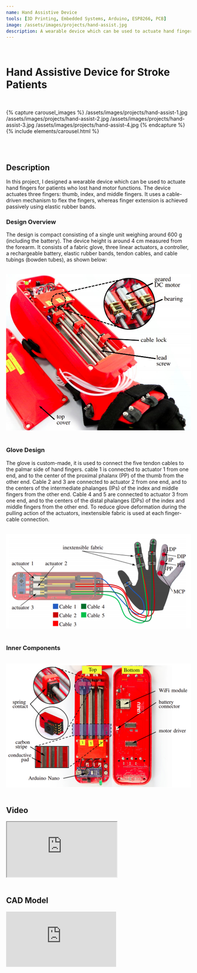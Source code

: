 ```yaml
---
name: Hand Assistive Device
tools: [3D Printing, Embedded Systems, Arduino, ESP8266, PCB]
image: /assets/images/projects/hand-assist.jpg
description: A wearable device which can be used to actuate hand fingers for patients  who lost hand motor functions
---
```


<br>

# **Hand Assistive Device for Stroke Patients**

<br>

{% capture carousel_images %}
/assets/images/projects/hand-assist-1.jpg
/assets/images/projects/hand-assist-2.jpg
/assets/images/projects/hand-assist-3.jpg
/assets/images/projects/hand-assist-4.jpg
{% endcapture %}
{% include elements/carousel.html %}

<br>
<br>

## Description

In this project, I designed a wearable device which can be used to actuate hand fingers for patients  who lost hand motor functions. The device actuates three fingers: thumb, index, and middle fingers. It uses a cable-driven mechanism to flex the fingers, whereas finger extension is achieved passively using elastic rubber bands.

### Design Overview

The design is compact consisting of a single unit weighing around 600 g (including the battery). The device height is around 4 cm measured from the forearm. It consists of a fabric glove, three linear actuators, a controller, a rechargeable battery, elastic rubber bands, tendon cables, and cable tubings (bowden tubes), as shown below:

<br>
<div class="container">
  <div class="row">
    <div class="col-sm-6">
     <img src="/assets/images/projects/hand-assist-5.jpg" class="img-fluid rounded">
    </div>
  </div>
</div>
<br>

### Glove Design

The glove is custom-made, it is used to connect the five tendon
cables to the palmar side of hand fingers. cable 1 is connected to actuator
1 from one end, and to the center of the proximal phalanx
(PP) of the thumb from the other end. Cable 2 and 3 are
connected to actuator 2 from one end, and to the centers
of the intermediate phalanges (IPs) of the index and middle
fingers from the other end. Cable 4 and 5 are connected to
actuator 3 from one end, and to the centers of the distal
phalanges (DPs) of the index and middle fingers from the
other end. To reduce glove deformation during the pulling
action of the actuators, inextensible fabric is used at each
finger-cable connection.

<br>
<div class="container">
  <div class="row">
    <div class="col-sm-7">
      <img src="/assets/images/projects/hand-assist-6.png" class="img-fluid rounded">
    </div>
  </div>
</div>
<br>


### Inner Components

<br>
<div class="container">
  <div class="row">
    <div class="col-sm-7">
      <img src="/assets/images/projects/hand-assist-7.png" class="img-fluid rounded">
    </div>
  </div>
</div>
<br>

## Video

<div class="embed-responsive embed-responsive-16by9">
  <iframe class="embed-responsive-item" src="https://www.youtube.com/embed/P6YCmyWKjm4" allowfullscreen></iframe>
</div>
<br>

## CAD Model

<div class="embed-responsive embed-responsive-16by9">
<iframe src="https://myhub.autodesk360.com/ue28a719c/shares/public/SHabee1QT1a327cf2b7a670112eb3c7b5443?mode=embed" allowfullscreen="true" webkitallowfullscreen="true" mozallowfullscreen="true"  frameborder="0">
</div>